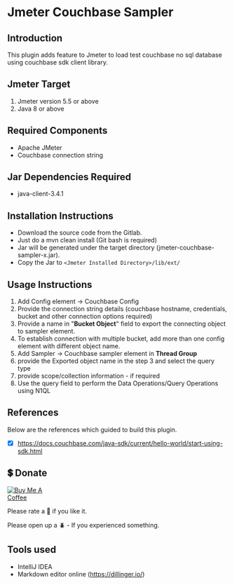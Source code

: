# Jmeter Couchbase Sampler 

## Introduction
This plugin adds feature to Jmeter to load test couchbase no sql database using couchbase sdk client library.

## Jmeter Target
1. Jmeter version 5.5 or above
2. Java 8 or above

## Required Components

- Apache JMeter
- Couchbase connection string

## Jar Dependencies Required
* java-client-3.4.1

## Installation Instructions

- Download the source code from the Gitlab.
- Just do a mvn clean install (Git bash is required)
- Jar will be generated under the target directory (jmeter-couchbase-sampler-x.jar).
- Copy the Jar to `<Jmeter Installed Directory>/lib/ext/`

## Usage Instructions
1. Add Config element -> Couchbase Config 
2. Provide the connection string details (couchbase hostname, credentials, bucket and other connection options required)
3. Provide a name in "**Bucket Object**" field to export the connecting object to sampler element. 
4. To establish connection with multiple bucket, add more than one config element with different object name.
5. Add Sampler -> Couchbase sampler element in **Thread Group**
6. provide the Exported object name in the step 3 and select the query type
7. provide scope/collection information - if required
8. Use the query field to perform the Data Operations/Query Operations using N1QL

## References
Below are the references which guided to build this plugin.
- [x] https://docs.couchbase.com/java-sdk/current/hello-world/start-using-sdk.html


## 💲 Donate
<a href="https://www.buymeacoffee.com/rollno748" target="_blank"><img src="https://cdn.buymeacoffee.com/buttons/v2/default-green.png" alt="Buy Me A Coffee" style="max-width:20%;" ></a> 

Please rate a :star2: if you like it.

Please open up a :beetle: - If you experienced something.


## Tools used 
* IntelliJ IDEA
* Markdown editor online (https://dillinger.io/)


